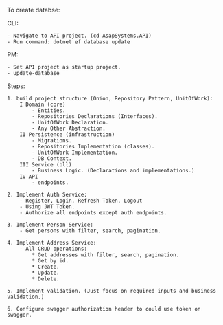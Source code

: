 

To create databse:

CLI:

    - Navigate to API project. (cd AsapSystems.API)
    - Run command: dotnet ef database update

PM:

    - Set API project as startup project.
    - update-database


Steps:

    1. build project structure (Onion, Repository Pattern, UnitOfWork):
        I Domain (core)
            - Entities.
            - Repositories Declarations (Interfaces).
            - UnitOfWork Declaration.	
            - Any Other Abstraction.
        II Persistence (infrastruction)
            - Migrations.
            - Repositories Implementation (classes).
            - UnitOfWork Implementation.
            - DB Context.
        III Service (bll)
            - Business Logic. (Declarations and implementations.)
        IV API
            - endpoints.
    
    2. Implement Auth Service:
        - Register, Login, Refresh Token, Logout
        - Using JWT Token.
        - Authorize all endpoints except auth endpoints.

    3. Implement Person Service:
        - Get persons with filter, search, pagination.

    4. Implement Address Service:
        - All CRUD operations: 
            * Get addresses with filter, search, pagination.
            * Get by id.
            * Create.
            * Update.
            * Delete.

    5. Implement validation. (Just focus on required inputs and business validation.)

    6. Configure swagger authorization header to could use token on swagger.
